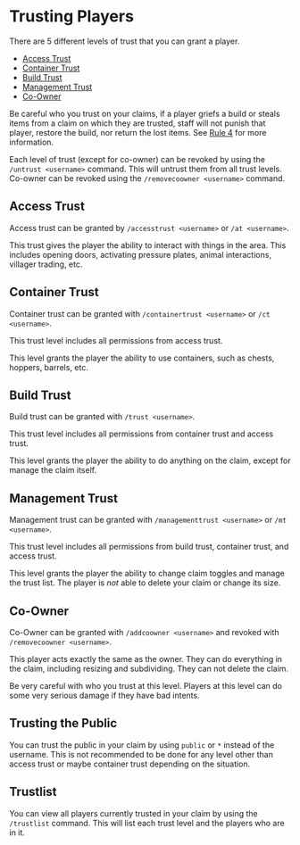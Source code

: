 # Trusting Players

There are 5 different levels of trust that you can grant a player.

- [Access Trust](#access-trust)
- [Container Trust](#container-trust)
- [Build Trust](#build-trust)
- [Management Trust](#management-trust)
- [Co-Owner](#co-owner)

Be careful who you trust on your claims, if a player griefs a build or
steals items from a claim on which they are trusted, staff will not
punish that player, restore the build, nor return the lost items.  See
[Rule 4](../welcome/rules.md#rule-4) for more information.

Each level of trust (except for co-owner) can be revoked by using the
`/untrust <username>` command.  This will untrust them from all trust
levels. Co-owner can be revoked using the `/removecoowner <username>`
command.

## Access Trust

Access trust can be granted by `/accesstrust <username>` or `/at <username>`.

This trust gives the player the ability to interact with things in the
area.  This includes opening doors, activating pressure plates, animal
interactions, villager trading, etc.

## Container Trust

Container trust can be granted with `/containertrust <username>` or `/ct
<username>`.

This trust level includes all permissions from access trust.

This level grants the player the ability to use containers, such as chests,
hoppers, barrels, etc.

## Build Trust

Build trust can be granted with `/trust <username>`.

This trust level includes all permissions from container trust and access
trust.

This level grants the player the ability to do anything on the claim,
except for manage the claim itself.

## Management Trust

Management trust can be granted with `/managementtrust <username>` or
`/mt <username>`.

This trust level includes all permissions from build trust, container
trust, and access trust.

This level grants the player the ability to change claim toggles and
manage the trust list.  The player is _not_ able to delete your claim or
change its size.

## Co-Owner

Co-Owner can be granted with `/addcoowner <username>` and revoked with
`/removecoowner <username>`.

This player acts exactly the same as the owner.  They can do everything
in the claim, including resizing and subdividing.  They can not delete
the claim.

Be very careful with who you trust at this level.  Players at this level
can do some very serious damage if they have bad intents.

## Trusting the Public

You can trust the public in your claim by using `public` or `*` instead of the
username.  This is not recommended to be done for any level other than
access trust or maybe container trust depending on the situation.

## Trustlist

You can view all players currently trusted in your claim by using the
`/trustlist` command.  This will list each trust level and the players
who are in it.
